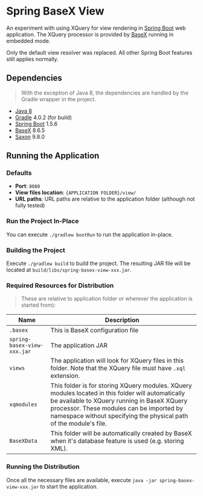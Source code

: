# Spring BaseX View

An experiment with using XQuery for view rendering in [Spring Boot](http://projects.spring.io/spring-boot/) web application. The XQuery processor is provided by [BaseX](http://basex.org/) running in embedded mode.

Only the default view resolver was replaced. All other Spring Boot features still applies normally. 

## Dependencies

> With the exception of Java 8, the dependencies are handled by the Gradle wrapper in the project.

* [Java 8](http://www.oracle.com/technetwork/java/index.html)
* [Gradle](https://gradle.org/) 4.0.2 (for build)
* [Spring Boot](http://projects.spring.io/spring-boot/) 1.5.6
* [BaseX](http://basex.org/) 8.6.5
* [Saxon](http://www.saxonica.com/) 9.8.0

## Running the Application

### Defaults

* **Port**: `8080`
* **View files location**: `{APPLICATION FOLDER}/view/`
* **URL paths**: URL paths are relative to the application folder (although not fully tested)

### Run the Project In-Place

You can execute `./gradlew bootRun` to run the application in-place.

### Building the Project

Execute `./gradlew build` to build the project. The resulting JAR file will be located at `build/libs/spring-basex-view-xxx.jar`.

### Required Resources for Distribution

> These are relative to application folder or wherever the application is started from):

|Name|Description|
|---|---|
|`.basex`|This is BaseX configuration file|
|`spring-basex-view-xxx.jar`|The application JAR|
|`views`|The application will look for XQuery files in this folder. Note that the XQuery file must have `.xql` extension.|
|`xqmodules`|This folder is for storing XQuery modules. XQuery modules located in this folder will automatically be available to XQuery running in BaseX XQuery processor. These modules can be imported by namespace without specifying the physical path of the module's file.|
|`BaseXData`|This folder will be automatically created by BaseX when it's database feature is used (e.g. storing XML).|

### Running the Distribution

Once all the necessary files are available, execute `java -jar spring-basex-view-xxx.jar` to start the application.